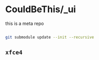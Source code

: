 # CouldBeThis/_ui

this is a meta repo

```zsh

git submodule update --init --recursive 

``` 

## `xfce4`





